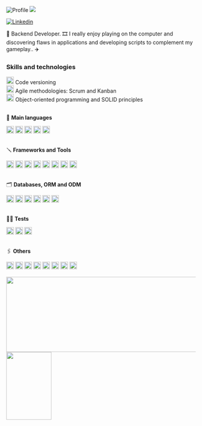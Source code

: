 ![Profile](https://komarev.com/ghpvc/?username=larissaperinoto&color=955bfb&style=for-the-badge)
<img src="https://m3-markdown-badges.vercel.app/stars/1/1/<your-username>/<repo-name>">

  <a href="http://www.linkedin.com/in/victoradrelli" target="_blank"><img src="https://img.icons8.com/bubbles/100/null/linkedin.png" title="Linkedin" /></a> 

<div>

  🎯 Backend Developer.
  🎞️ I really enjoy playing on the computer and discovering flaws in applications and developing scripts to complement my gameplay.. ✈️

</div>

### **Skills and technologies**
  
<div>
  <div>
    <img src="https://user-images.githubusercontent.com/25181517/117364277-fc4eb280-aebd-11eb-8769-a3583c6a2037.png" width="20px" /> Code versioning
  </div>
  <div>
    <img src="https://cdn-icons-png.flaticon.com/512/4727/4727486.png" width="20px" /> Agile methodologies: Scrum and Kanban
  </div>
   <div>
    <img src="https://img.icons8.com/dusk/64/null/curly-brackets.png" width="20px"/> Object-oriented programming and SOLID principles
  </div>
</div>
</br>

  
  📝 **Main languages**  
  <div>
  <img src="https://ziadoua.github.io/m3-Markdown-Badges/badges/C++/c++1.svg" alt="C++" height="20px"  />
  <img src="https://ziadoua.github.io/m3-Markdown-Badges/badges/C#/c#1.svg" alt="C#" height="20px"  />
  <img src="https://ziadoua.github.io/m3-Markdown-Badges/badges/Javascript/javascript2.svg" alt="Javascript" height="20px"   /> 
  <img src="https://ziadoua.github.io/m3-Markdown-Badges/badges/NodeJS/nodejs2.svg" alt="NodeJS" height="20px"   />
  <img src="https://ziadoua.github.io/m3-Markdown-Badges/badges/Python/python2.svg" alt="Python" height="20px"   />
  </div>

  </br>
  
  🪛 **Frameworks and Tools**
  
  <div>
  <img src="https://ziadoua.github.io/m3-Markdown-Badges/badges/NestJS/nestjs2.svg" alt="NestJS" height="20px" />
  <img src="https://ziadoua.github.io/m3-Markdown-Badges/badges/Express/express2.svg" alt="ExpressJS" height="20px" />
  <img src="https://img.shields.io/badge/adonis%20js-220052?style=for-the-badge&logo=adonisjs&logoColor=white" alt="AdonisJS" height="20px" />
  <img src="https://img.shields.io/badge/Pandas-2C2D72?style=for-the-badge&logo=pandas&logoColor=white" alt="Pandas" height="20px" />
  <img src="https://ziadoua.github.io/m3-Markdown-Badges/badges/Flask/flask2.svg" alt="Flask" height="20px" />
  <img src="https://ziadoua.github.io/m3-Markdown-Badges/badges/Django/django2.svg" alt="Django" height="20px" />
  <img src="https://ziadoua.github.io/m3-Markdown-Badges/badges/NextJS/nextjs2.svg" alt="Next" height="20px" />
  <img src="https://ziadoua.github.io/m3-Markdown-Badges/badges/Docker/docker2.svg" alt="Docker" height="20px" />
  </div>

  </br>

 🗂  **Databases, ORM and ODM** 
  <div>
   <img src="https://ziadoua.github.io/m3-Markdown-Badges/badges/PostgreSQL/postgresql2.svg" alt="Postgres" height="20px"/>
    <img src="https://ziadoua.github.io/m3-Markdown-Badges/badges/MySQL/mysql2.svg" alt="MYSQL" height="20px"/>
    <img src="https://ziadoua.github.io/m3-Markdown-Badges/badges/MongoDB/mongodb2.svg" alt="MongoDB" height="20px"/>
    <img src="https://ziadoua.github.io/m3-Markdown-Badges/badges/Supabase/supabase2.svg" alt="Supabase" height="20px"/>
    <img src="https://ziadoua.github.io/m3-Markdown-Badges/badges/Sequelize/sequelize2.svg" alt="Sequelize" height="20px"/>
    <img src="https://ziadoua.github.io/m3-Markdown-Badges/badges/TypeORM/typeorm2.svg" alt="TypeORM" height="20px"/>
  </div>
  
</br>

📏📐 **Tests**
<div>
  <img src="https://ziadoua.github.io/m3-Markdown-Badges/badges/Jest/jest2.svg" alt="Jest" height="20px" />
  <img src="https://img.shields.io/badge/Mocha-8D6748?style=for-the-badge&logo=Mocha&logoColor=white" alt="Mocha" height="20px" />
  <img src="https://img.shields.io/badge/chai-A30701?style=for-the-badge&logo=chai&logoColor=white" alt="Chai" height="20px" />
</div>


</br>

🖇 **Others**
<div>
  <img src="https://ziadoua.github.io/m3-Markdown-Badges/badges/HTML/html2.svg" alt="HTML" height="20px" />
  <img src="https://ziadoua.github.io/m3-Markdown-Badges/badges/CSS/css2.svg" alt="CSS3" height="20px" />
  <img src="https://ziadoua.github.io/m3-Markdown-Badges/badges/React/react3.svg" alt="React" height="20px" />
  <img src="https://ziadoua.github.io/m3-Markdown-Badges/badges/TailwindCSS/tailwindcss3.svg" alt="TailwindCSS" height="20px" />
  <img src="https://ziadoua.github.io/m3-Markdown-Badges/badges/JWT/jwt2.svg" alt="JWT" height="20px" />
  <img src="https://img.shields.io/badge/Swagger-85EA2D.svg?style=for-the-badge&logo=Swagger&logoColor=black" alt="Swagger" height="20px" />
  <img src="https://ziadoua.github.io/m3-Markdown-Badges/badges/Git/git2.svg" alt="Git" height="20px" />
  <img src="https://ziadoua.github.io/m3-Markdown-Badges/badges/Redux/redux3.svg" alt="Redux" height="20px" />
</div>


</br>

<div>
  <img height="200em" width="650em" src="https://github-profile-summary-cards.vercel.app/api/cards/profile-details?username=larissaperinoto&theme=vue">
  <img height="180em" width="120em" src="https://media.tenor.com/-6m2vqRjKDEAAAAj/geek-girl.gif" />
</div>
